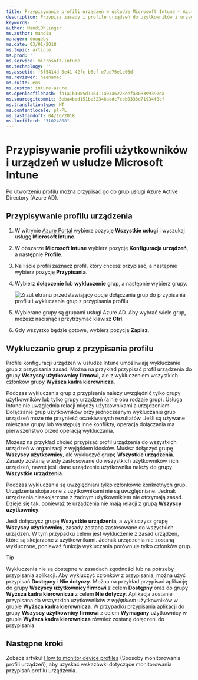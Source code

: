 ```yaml
---
title: Przypisywanie profili urządzeń w usłudze Microsoft Intune — Azure | Microsoft Docs
description: Przypisz zasady i profile urządzeń do użytkowników i urządzeń za pomocą witryny Azure Portal. Dowiedz się, jak wykluczyć grupy z przypisania profilu w usłudze Microsoft Intune.
keywords: ''
author: MandiOhlinger
ms.author: mandia
manager: dougeby
ms.date: 03/01/2018
ms.topic: article
ms.prod: ''
ms.service: microsoft-intune
ms.technology: ''
ms.assetid: f6f5414d-0e41-42fc-b6cf-e7ad76e1e06d
ms.reviewer: heenamac
ms.suite: ems
ms.custom: intune-azure
ms.openlocfilehash: fa1a1b1085d196411a03a6228eefa808399397ea
ms.sourcegitcommit: 5eba4bad151be32346aedc7cbb0333d71934f8cf
ms.translationtype: HT
ms.contentlocale: pl-PL
ms.lasthandoff: 04/16/2018
ms.locfileid: "31024808"
---
```

# <a name="assign-user-and-device-profiles-in-microsoft-intune"></a>Przypisywanie profili użytkowników i urządzeń w usłudze Microsoft Intune

Po utworzeniu profilu można przypisać go do grup usługi Azure Active Directory (Azure AD).

## <a name="assign-a-device-profile"></a>Przypisywanie profilu urządzenia

1. W witrynie [Azure Portal](https://portal.azure.com) wybierz pozycję **Wszystkie usługi** i wyszukaj usługę **Microsoft Intune**.
2. W obszarze **Microsoft Intune** wybierz pozycję **Konfiguracja urządzeń**, a następnie **Profile**.
3. Na liście profili zaznacz profil, który chcesz przypisać, a następnie wybierz pozycję **Przypisania**.
4. Wybierz **dołączenie** lub **wykluczenie** grup, a następnie wybierz grupy.  

    ![Zrzut ekranu przedstawiający opcje dołączania grup do przypisania profilu i wykluczania grup z przypisania profilu](./media/group-include-exclude.png)

5. Wybierane grupy są grupami usługi Azure AD. Aby wybrać wiele grup, możesz nacisnąć i przytrzymać klawisz **Ctrl**.
6. Gdy wszystko będzie gotowe, wybierz pozycję **Zapisz**.

## <a name="exclude-groups-from-a-profile-assignment"></a>Wykluczanie grup z przypisania profilu

Profile konfiguracji urządzeń w usłudze Intune umożliwiają wykluczanie grup z przypisania zasad. Można na przykład przypisać profil urządzenia do grupy **Wszyscy użytkownicy firmowi**, ale z wykluczeniem wszystkich członków grupy **Wyższa kadra kierownicza**.

Podczas wykluczania grup z przypisania należy uwzględnić tylko grupy użytkowników lub tylko grupy urządzeń (a nie oba rodzaje grup). Usługa Intune nie uwzględnia relacji między użytkownikami a urządzeniami. Dołączanie grup użytkowników przy jednoczesnym wykluczaniu grup urządzeń może nie przynieść oczekiwanych rezultatów. Jeśli są używane mieszane grupy lub występują inne konflikty, operacja dołączania ma pierwszeństwo przed operacją wykluczania.

Możesz na przykład chcieć przypisać profil urządzenia do wszystkich urządzeń w organizacji z wyjątkiem kiosków. Musisz dołączyć grupę **Wszyscy użytkownicy**, ale wykluczyć grupę **Wszystkie urządzenia**. Zasady zostaną wtedy zastosowane do wszystkich użytkowników i ich urządzeń, nawet jeśli dane urządzenie użytkownika należy do grupy **Wszystkie urządzenia**.

Podczas wykluczania są uwzględniani tylko członkowie konkretnych grup. Urządzenia skojarzone z użytkownikami nie są uwzględniane. Jednak urządzenia nieskojarzone z żadnym użytkownikiem nie otrzymają zasad. Dzieje się tak, ponieważ te urządzenia nie mają relacji z grupą **Wszyscy użytkownicy**.

Jeśli dołączysz grupę **Wszystkie urządzenia**, a wykluczysz grupę **Wszyscy użytkownicy**, zasady zostaną zastosowane do wszystkich urządzeń. W tym przypadku celem jest wykluczenie z zasad urządzeń, które są skojarzone z użytkownikami. Jednak urządzenia nie zostaną wykluczone, ponieważ funkcja wykluczania porównuje tylko członków grup.

>[!TIP]
>Wykluczenia nie są dostępne w zasadach zgodności lub na potrzeby przypisania aplikacji. Aby wykluczyć członków z przypisania, można użyć przypisań **Dostępny** i **Nie dotyczy**. Można na przykład przypisać aplikację do grupy **Wszyscy użytkownicy firmowi** z celem **Dostępny** oraz do grupy **Wyższa kadra kierownicza** z celem **Nie dotyczy**. Aplikacja zostanie przypisana do wszystkich użytkowników *z wyjątkiem* użytkowników w grupie **Wyższa kadra kierownicza**. W przypadku przypisania aplikacji do grupy **Wszyscy użytkownicy firmowi** z celem **Wymagany** użytkownicy w grupie **Wyższa kadra kierownicza** również zostaną dołączeni do przypisania.

## <a name="next-steps"></a>Następne kroki
Zobacz artykuł [How to monitor device profiles](device-profile-monitor.md) (Sposoby monitorowania profili urządzeń), aby uzyskać wskazówki dotyczące monitorowania przypisań profilu urządzenia.
